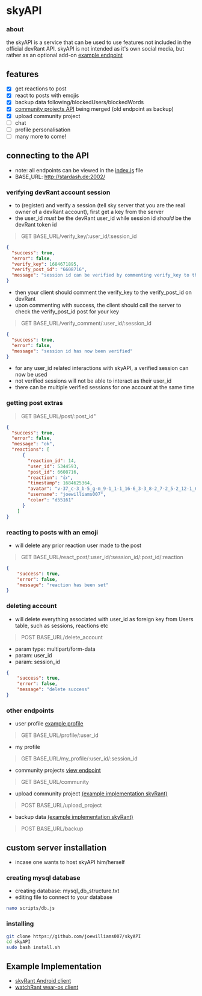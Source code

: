 # skyAPI
### about
the skyAPI is a service that can be used to use features not included in the official devRant API. skyAPI is not intended as it's own social media, but rather as an optional add-on
[example endpoint](http://stardash.de:2002/post/6608716)
## features
- [x] get reactions to post
- [x] react to posts with emojis
- [x] backup data following/blockedUsers/blockedWords
- [x] [community projects API](https://github.com/joewilliams007/jsonapi) being merged (old endpoint as backup)
- [x] upload community project
- [ ] chat
- [ ] profile personalisation
- [ ] many more to come!
## connecting to the API
- note: all endpoints can be viewed in the [index.js](https://github.com/joewilliams007/skyAPI/blob/main/index.js) file
- BASE_URL: http://stardash.de:2002/

### verifying devRant account session
- to (register) and verify a session (tell sky server that you are the real owner of a devRant account), first get a key from the server
- the user_id *must* be the devRant user_id while session id *should* be the devRant token id 
> GET BASE_URL/verify_key/:user_id/:session_id
```json
{
  "success": true,
  "error": false,
  "verify_key": 1684671895,
  "verify_post_id": "6608716",
  "message": "session id can be verified by commenting verify_key to the verify rant"
}
```
- then your client should comment the verify_key to the verify_post_id on devRant
- upon commenting with success, the client should call the server to check the verify_post_id post for your key
> GET BASE_URL/verify_comment/:user_id/:session_id
```json
{
  "success": true,
  "error": false,
  "message": "session id has now been verified"
}
```
- for any user_id related interactions with skyAPI, a verified session can now be used
- not verified sessions will not be able to interact as their user_id
- there can be multiple verified sessions for one account at the same time
### getting post extras
> GET BASE_URL/post/:post_id"
```json
{
  "success": true,
  "error": false,
  "message": "ok",
  "reactions": [
      {
        "reaction_id": 14,
        "user_id": 5344593,
        "post_id": 6608716,
        "reaction": "👍",
        "timestamp": 1684625364,
        "avatar": "v-37_c-3_b-5_g-m_9-1_1-1_16-6_3-3_8-2_7-2_5-2_12-1_6-3_10-5_2-91_22-9_15-3_11-4_18-4_19-3_4-2_20-6_21-2.jpg",
        "username": "joewilliams007",
        "color": "d55161"
      }
    ]
}
```
### reacting to posts with an emoji
- will delete any prior reaction user made to the post
> GET BASE_URL/react_post/:user_id/:session_id/:post_id/:reaction
```json
{
    "success": true,
    "error": false,
    "message": "reaction has been set"
}
```
### deleting account
- will delete everything associated with user_id as foreign key from Users table, such as sessions, reactions etc
> POST BASE_URL/delete_account
- param type: multipart/form-data
- param: user_id
- param: session_id
```json
{
    "success": true,
    "error": false,
    "message": "delete success"
}
```
### other endpoints
- user profile
[example profile](http://stardash.de:2002/profile/5344593)
> GET BASE_URL/profile/:user_id
- my profile
> GET BASE_URL/my_profile/:user_id/:session_id
- community projects
[view endpoint](http://stardash.de:2002/community)
> GET BASE_URL/community
- upload community project [(example implementation skyRant)](https://github.com/joewilliams007/skyRant/blob/69beede470a2a95e2a6218e78b986add27b66e87/app/src/main/java/com/dev/engineerrant/UploadProjectActivity.java#L253)
> POST BASE_URL/upload_project
- backup data [(example implementation skyRant)](https://github.com/joewilliams007/skyRant/blob/69beede470a2a95e2a6218e78b986add27b66e87/app/src/main/java/com/dev/engineerrant/BackupActivity.java#L166)
> POST BASE_URL/backup
## custom server installation
- incase one wants to host skyAPI him/herself
### creating mysql database
- creating database: mysql_db_structure.txt
- editing file to connect to your database
```bash
nano scripts/db.js
```
### installing
```bash
git clone https://github.com/joewilliams007/skyAPI
cd skyAPI
sudo bash install.sh
```
## Example Implementation
- [skyRant Android client](https://github.com/joewilliams007/skyRant)
- [watchRant wear-os client](https://github.com/joewilliams007/watchRant)
